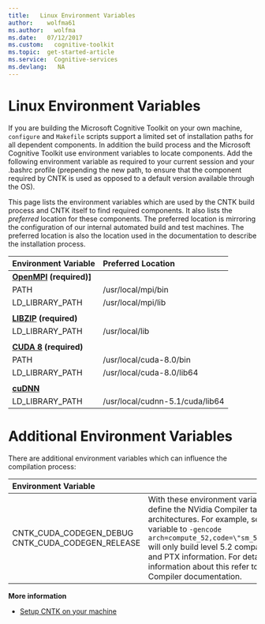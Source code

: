 ```yaml
---
title:   Linux Environment Variables
author:    wolfma61
ms.author:   wolfma
ms.date:   07/12/2017
ms.custom:   cognitive-toolkit
ms.topic:  get-started-article
ms.service:  Cognitive-services
ms.devlang:   NA
---
```

# Linux Environment Variables

If you are building the Microsoft Cognitive Toolkit on your own machine, `configure` and `Makefile` scripts support a limited set of installation paths for all dependent components. In addition the build process and the Microsoft Cognitive Toolkit use environment variables to locate components. Add the following environment variable as required to your current session and your .bashrc profile (prepending the new path, to ensure that the component required by CNTK is used as opposed to a default version available through the OS).

This page lists the environment variables which are used by the CNTK build process and CNTK itself to find required components. It also lists the *preferred* location for these components. The preferred location is mirroring the configuration of our internal automated build and test machines. The preferred location is also the location used in the documentation to describe the installation process.

|Environment Variable | Preferred Location |
|:--------|:------------|
| **[OpenMPI](./Setup-CNTK-on-Linux.md#open-mpi) (required)]** |
| PATH | /usr/local/mpi/bin
| LD_LIBRARY_PATH | /usr/local/mpi/lib
| |
| **[LIBZIP](./Setup-CNTK-on-Linux.md#libzip) (required)** |
| LD_LIBRARY_PATH | /usr/local/lib
| |
| **[CUDA 8](./Setup-CNTK-on-Linux.md#cuda-8) (required)** |
| PATH | /usr/local/cuda-8.0/bin
| LD_LIBRARY_PATH | /usr/local/cuda-8.0/lib64
| |
| **[cuDNN](./Setup-CNTK-on-Linux.md#cudnn)** |
| LD_LIBRARY_PATH | /usr/local/cudnn-5.1/cuda/lib64 |


# Additional Environment Variables

There are additional environment variables which can influence the compilation process:

|Environment Variable | |
|:------------|:-------------|
|CNTK_CUDA_CODEGEN_DEBUG CNTK_CUDA_CODEGEN_RELEASE | With these environment variables you define the NVidia Compiler target architectures. For example, setting a variable to `-gencode arch=compute_52,code=\"sm_52,compute_52\"` will only build level 5.2 compatible cubin and PTX information. For detailed information about this refer to the NVidia Compiler documentation.

**More information**

* [Setup CNTK on your machine](./Setup-CNTK-on-your-machine.md)
